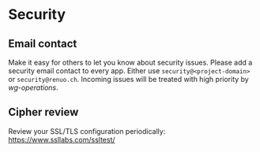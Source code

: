 # Security

## Email contact

Make it easy for others to let you know about security issues.
Please add a security email contact to every app.
Either use `security@<project-domain>` or `security@renuo.ch`.
Incoming issues will be treated with high priority by _wg-operations_.

## Cipher review

Review your SSL/TLS configuration periodically: https://www.ssllabs.com/ssltest/
